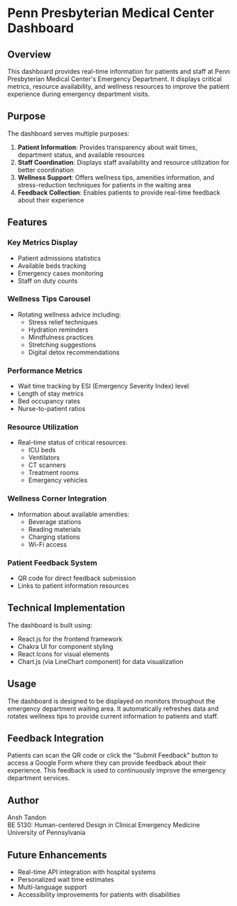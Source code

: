 # Penn Presbyterian Medical Center Dashboard

## Overview
This dashboard provides real-time information for patients and staff at Penn Presbyterian Medical Center's Emergency Department. It displays critical metrics, resource availability, and wellness resources to improve the patient experience during emergency department visits.

## Purpose
The dashboard serves multiple purposes:

1. **Patient Information**: Provides transparency about wait times, department status, and available resources
2. **Staff Coordination**: Displays staff availability and resource utilization for better coordination
3. **Wellness Support**: Offers wellness tips, amenities information, and stress-reduction techniques for patients in the waiting area
4. **Feedback Collection**: Enables patients to provide real-time feedback about their experience

## Features

### Key Metrics Display
- Patient admissions statistics
- Available beds tracking
- Emergency cases monitoring
- Staff on duty counts

### Wellness Tips Carousel
- Rotating wellness advice including:
  - Stress relief techniques
  - Hydration reminders
  - Mindfulness practices
  - Stretching suggestions
  - Digital detox recommendations

### Performance Metrics
- Wait time tracking by ESI (Emergency Severity Index) level
- Length of stay metrics
- Bed occupancy rates
- Nurse-to-patient ratios

### Resource Utilization
- Real-time status of critical resources:
  - ICU beds
  - Ventilators
  - CT scanners
  - Treatment rooms
  - Emergency vehicles

### Wellness Corner Integration
- Information about available amenities:
  - Beverage stations
  - Reading materials
  - Charging stations
  - Wi-Fi access

### Patient Feedback System
- QR code for direct feedback submission
- Links to patient information resources

## Technical Implementation
The dashboard is built using:
- React.js for the frontend framework
- Chakra UI for component styling
- React Icons for visual elements
- Chart.js (via LineChart component) for data visualization

## Usage
The dashboard is designed to be displayed on monitors throughout the emergency department waiting area. It automatically refreshes data and rotates wellness tips to provide current information to patients and staff.

## Feedback Integration
Patients can scan the QR code or click the "Submit Feedback" button to access a Google Form where they can provide feedback about their experience. This feedback is used to continuously improve the emergency department services.

## Author
Ansh Tandon  
BE 5130: Human-centered Design in Clinical Emergency Medicine  
University of Pennsylvania

## Future Enhancements
- Real-time API integration with hospital systems
- Personalized wait time estimates
- Multi-language support
- Accessibility improvements for patients with disabilities
